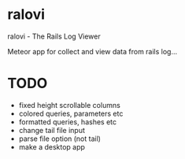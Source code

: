 ralovi
======

ralovi - The Rails Log Viewer

Meteor app for collect and view data from rails log...

TODO
====
* fixed height scrollable columns
* colored queries, parameters etc
* formatted queries, hashes etc
* change tail file input
* parse file option (not tail)
* make a desktop app
